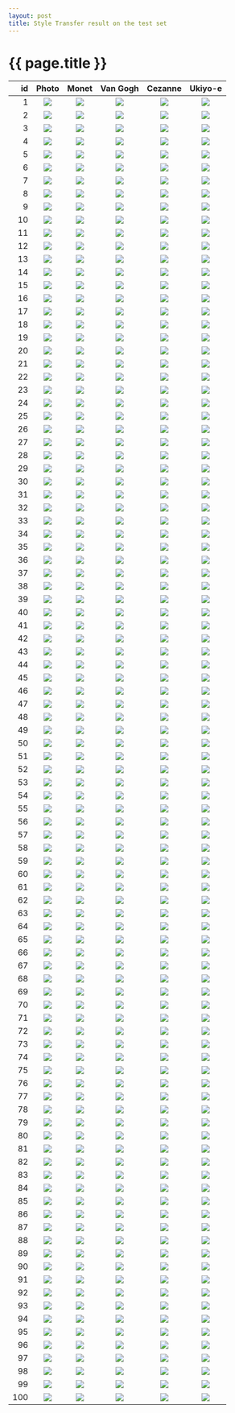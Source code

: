 ```yaml
---
layout: post
title: Style Transfer result on the test set
---
```

{{ page.title }}
================

| id | Photo | Monet | Van Gogh | Cezanne | Ukiyo-e |
|---:|:---------:|:----------:|:----------:|:----------:|:----------:|
| 1 | ![]({{site.baseurl}}/images/style-transfer-test/original/01220.jpg) | ![]({{site.baseurl}}/images/style-transfer-test/monet/01220.jpg) | ![]({{site.baseurl}}/images/style-transfer-test/vangogh/01220.jpg) | ![]({{site.baseurl}}/images/style-transfer-test/cezanne/01220.jpg) | ![]({{site.baseurl}}/images/style-transfer-test/ukiyoe/01220.jpg) |
| 2 | ![]({{site.baseurl}}/images/style-transfer-test/original/01200.jpg) | ![]({{site.baseurl}}/images/style-transfer-test/monet/01200.jpg) | ![]({{site.baseurl}}/images/style-transfer-test/vangogh/01200.jpg) | ![]({{site.baseurl}}/images/style-transfer-test/cezanne/01200.jpg) | ![]({{site.baseurl}}/images/style-transfer-test/ukiyoe/01200.jpg) |
| 3 | ![]({{site.baseurl}}/images/style-transfer-test/original/00380.jpg) | ![]({{site.baseurl}}/images/style-transfer-test/monet/00380.jpg) | ![]({{site.baseurl}}/images/style-transfer-test/vangogh/00380.jpg) | ![]({{site.baseurl}}/images/style-transfer-test/cezanne/00380.jpg) | ![]({{site.baseurl}}/images/style-transfer-test/ukiyoe/00380.jpg) |
| 4 | ![]({{site.baseurl}}/images/style-transfer-test/original/00100.jpg) | ![]({{site.baseurl}}/images/style-transfer-test/monet/00100.jpg) | ![]({{site.baseurl}}/images/style-transfer-test/vangogh/00100.jpg) | ![]({{site.baseurl}}/images/style-transfer-test/cezanne/00100.jpg) | ![]({{site.baseurl}}/images/style-transfer-test/ukiyoe/00100.jpg) |
| 5 | ![]({{site.baseurl}}/images/style-transfer-test/original/00260.jpg) | ![]({{site.baseurl}}/images/style-transfer-test/monet/00260.jpg) | ![]({{site.baseurl}}/images/style-transfer-test/vangogh/00260.jpg) | ![]({{site.baseurl}}/images/style-transfer-test/cezanne/00260.jpg) | ![]({{site.baseurl}}/images/style-transfer-test/ukiyoe/00260.jpg) |
| 6 | ![]({{site.baseurl}}/images/style-transfer-test/original/00120.jpg) | ![]({{site.baseurl}}/images/style-transfer-test/monet/00120.jpg) | ![]({{site.baseurl}}/images/style-transfer-test/vangogh/00120.jpg) | ![]({{site.baseurl}}/images/style-transfer-test/cezanne/00120.jpg) | ![]({{site.baseurl}}/images/style-transfer-test/ukiyoe/00120.jpg) |
| 7 | ![]({{site.baseurl}}/images/style-transfer-test/original/00740.jpg) | ![]({{site.baseurl}}/images/style-transfer-test/monet/00740.jpg) | ![]({{site.baseurl}}/images/style-transfer-test/vangogh/00740.jpg) | ![]({{site.baseurl}}/images/style-transfer-test/cezanne/00740.jpg) | ![]({{site.baseurl}}/images/style-transfer-test/ukiyoe/00740.jpg) |
| 8 | ![]({{site.baseurl}}/images/style-transfer-test/original/01330.jpg) | ![]({{site.baseurl}}/images/style-transfer-test/monet/01330.jpg) | ![]({{site.baseurl}}/images/style-transfer-test/vangogh/01330.jpg) | ![]({{site.baseurl}}/images/style-transfer-test/cezanne/01330.jpg) | ![]({{site.baseurl}}/images/style-transfer-test/ukiyoe/01330.jpg) |
| 9 | ![]({{site.baseurl}}/images/style-transfer-test/original/00390.jpg) | ![]({{site.baseurl}}/images/style-transfer-test/monet/00390.jpg) | ![]({{site.baseurl}}/images/style-transfer-test/vangogh/00390.jpg) | ![]({{site.baseurl}}/images/style-transfer-test/cezanne/00390.jpg) | ![]({{site.baseurl}}/images/style-transfer-test/ukiyoe/00390.jpg) |
| 10 | ![]({{site.baseurl}}/images/style-transfer-test/original/00680.jpg) | ![]({{site.baseurl}}/images/style-transfer-test/monet/00680.jpg) | ![]({{site.baseurl}}/images/style-transfer-test/vangogh/00680.jpg) | ![]({{site.baseurl}}/images/style-transfer-test/cezanne/00680.jpg) | ![]({{site.baseurl}}/images/style-transfer-test/ukiyoe/00680.jpg) |
| 11 | ![]({{site.baseurl}}/images/style-transfer-test/original/00420.jpg) | ![]({{site.baseurl}}/images/style-transfer-test/monet/00420.jpg) | ![]({{site.baseurl}}/images/style-transfer-test/vangogh/00420.jpg) | ![]({{site.baseurl}}/images/style-transfer-test/cezanne/00420.jpg) | ![]({{site.baseurl}}/images/style-transfer-test/ukiyoe/00420.jpg) |
| 12 | ![]({{site.baseurl}}/images/style-transfer-test/original/00080.jpg) | ![]({{site.baseurl}}/images/style-transfer-test/monet/00080.jpg) | ![]({{site.baseurl}}/images/style-transfer-test/vangogh/00080.jpg) | ![]({{site.baseurl}}/images/style-transfer-test/cezanne/00080.jpg) | ![]({{site.baseurl}}/images/style-transfer-test/ukiyoe/00080.jpg) |
| 13 | ![]({{site.baseurl}}/images/style-transfer-test/original/01060.jpg) | ![]({{site.baseurl}}/images/style-transfer-test/monet/01060.jpg) | ![]({{site.baseurl}}/images/style-transfer-test/vangogh/01060.jpg) | ![]({{site.baseurl}}/images/style-transfer-test/cezanne/01060.jpg) | ![]({{site.baseurl}}/images/style-transfer-test/ukiyoe/01060.jpg) |
| 14 | ![]({{site.baseurl}}/images/style-transfer-test/original/01100.jpg) | ![]({{site.baseurl}}/images/style-transfer-test/monet/01100.jpg) | ![]({{site.baseurl}}/images/style-transfer-test/vangogh/01100.jpg) | ![]({{site.baseurl}}/images/style-transfer-test/cezanne/01100.jpg) | ![]({{site.baseurl}}/images/style-transfer-test/ukiyoe/01100.jpg) |
| 15 | ![]({{site.baseurl}}/images/style-transfer-test/original/00890.jpg) | ![]({{site.baseurl}}/images/style-transfer-test/monet/00890.jpg) | ![]({{site.baseurl}}/images/style-transfer-test/vangogh/00890.jpg) | ![]({{site.baseurl}}/images/style-transfer-test/cezanne/00890.jpg) | ![]({{site.baseurl}}/images/style-transfer-test/ukiyoe/00890.jpg) |
| 16 | ![]({{site.baseurl}}/images/style-transfer-test/original/00620.jpg) | ![]({{site.baseurl}}/images/style-transfer-test/monet/00620.jpg) | ![]({{site.baseurl}}/images/style-transfer-test/vangogh/00620.jpg) | ![]({{site.baseurl}}/images/style-transfer-test/cezanne/00620.jpg) | ![]({{site.baseurl}}/images/style-transfer-test/ukiyoe/00620.jpg) |
| 17 | ![]({{site.baseurl}}/images/style-transfer-test/original/01080.jpg) | ![]({{site.baseurl}}/images/style-transfer-test/monet/01080.jpg) | ![]({{site.baseurl}}/images/style-transfer-test/vangogh/01080.jpg) | ![]({{site.baseurl}}/images/style-transfer-test/cezanne/01080.jpg) | ![]({{site.baseurl}}/images/style-transfer-test/ukiyoe/01080.jpg) |
| 18 | ![]({{site.baseurl}}/images/style-transfer-test/original/00010.jpg) | ![]({{site.baseurl}}/images/style-transfer-test/monet/00010.jpg) | ![]({{site.baseurl}}/images/style-transfer-test/vangogh/00010.jpg) | ![]({{site.baseurl}}/images/style-transfer-test/cezanne/00010.jpg) | ![]({{site.baseurl}}/images/style-transfer-test/ukiyoe/00010.jpg) |
| 19 | ![]({{site.baseurl}}/images/style-transfer-test/original/01070.jpg) | ![]({{site.baseurl}}/images/style-transfer-test/monet/01070.jpg) | ![]({{site.baseurl}}/images/style-transfer-test/vangogh/01070.jpg) | ![]({{site.baseurl}}/images/style-transfer-test/cezanne/01070.jpg) | ![]({{site.baseurl}}/images/style-transfer-test/ukiyoe/01070.jpg) |
| 20 | ![]({{site.baseurl}}/images/style-transfer-test/original/01180.jpg) | ![]({{site.baseurl}}/images/style-transfer-test/monet/01180.jpg) | ![]({{site.baseurl}}/images/style-transfer-test/vangogh/01180.jpg) | ![]({{site.baseurl}}/images/style-transfer-test/cezanne/01180.jpg) | ![]({{site.baseurl}}/images/style-transfer-test/ukiyoe/01180.jpg) |
| 21 | ![]({{site.baseurl}}/images/style-transfer-test/original/01250.jpg) | ![]({{site.baseurl}}/images/style-transfer-test/monet/01250.jpg) | ![]({{site.baseurl}}/images/style-transfer-test/vangogh/01250.jpg) | ![]({{site.baseurl}}/images/style-transfer-test/cezanne/01250.jpg) | ![]({{site.baseurl}}/images/style-transfer-test/ukiyoe/01250.jpg) |
| 22 | ![]({{site.baseurl}}/images/style-transfer-test/original/00780.jpg) | ![]({{site.baseurl}}/images/style-transfer-test/monet/00780.jpg) | ![]({{site.baseurl}}/images/style-transfer-test/vangogh/00780.jpg) | ![]({{site.baseurl}}/images/style-transfer-test/cezanne/00780.jpg) | ![]({{site.baseurl}}/images/style-transfer-test/ukiyoe/00780.jpg) |
| 23 | ![]({{site.baseurl}}/images/style-transfer-test/original/00220.jpg) | ![]({{site.baseurl}}/images/style-transfer-test/monet/00220.jpg) | ![]({{site.baseurl}}/images/style-transfer-test/vangogh/00220.jpg) | ![]({{site.baseurl}}/images/style-transfer-test/cezanne/00220.jpg) | ![]({{site.baseurl}}/images/style-transfer-test/ukiyoe/00220.jpg) |
| 24 | ![]({{site.baseurl}}/images/style-transfer-test/original/00760.jpg) | ![]({{site.baseurl}}/images/style-transfer-test/monet/00760.jpg) | ![]({{site.baseurl}}/images/style-transfer-test/vangogh/00760.jpg) | ![]({{site.baseurl}}/images/style-transfer-test/cezanne/00760.jpg) | ![]({{site.baseurl}}/images/style-transfer-test/ukiyoe/00760.jpg) |
| 25 | ![]({{site.baseurl}}/images/style-transfer-test/original/00360.jpg) | ![]({{site.baseurl}}/images/style-transfer-test/monet/00360.jpg) | ![]({{site.baseurl}}/images/style-transfer-test/vangogh/00360.jpg) | ![]({{site.baseurl}}/images/style-transfer-test/cezanne/00360.jpg) | ![]({{site.baseurl}}/images/style-transfer-test/ukiyoe/00360.jpg) |
| 26 | ![]({{site.baseurl}}/images/style-transfer-test/original/00980.jpg) | ![]({{site.baseurl}}/images/style-transfer-test/monet/00980.jpg) | ![]({{site.baseurl}}/images/style-transfer-test/vangogh/00980.jpg) | ![]({{site.baseurl}}/images/style-transfer-test/cezanne/00980.jpg) | ![]({{site.baseurl}}/images/style-transfer-test/ukiyoe/00980.jpg) |
| 27 | ![]({{site.baseurl}}/images/style-transfer-test/original/00540.jpg) | ![]({{site.baseurl}}/images/style-transfer-test/monet/00540.jpg) | ![]({{site.baseurl}}/images/style-transfer-test/vangogh/00540.jpg) | ![]({{site.baseurl}}/images/style-transfer-test/cezanne/00540.jpg) | ![]({{site.baseurl}}/images/style-transfer-test/ukiyoe/00540.jpg) |
| 28 | ![]({{site.baseurl}}/images/style-transfer-test/original/01290.jpg) | ![]({{site.baseurl}}/images/style-transfer-test/monet/01290.jpg) | ![]({{site.baseurl}}/images/style-transfer-test/vangogh/01290.jpg) | ![]({{site.baseurl}}/images/style-transfer-test/cezanne/01290.jpg) | ![]({{site.baseurl}}/images/style-transfer-test/ukiyoe/01290.jpg) |
| 29 | ![]({{site.baseurl}}/images/style-transfer-test/original/00500.jpg) | ![]({{site.baseurl}}/images/style-transfer-test/monet/00500.jpg) | ![]({{site.baseurl}}/images/style-transfer-test/vangogh/00500.jpg) | ![]({{site.baseurl}}/images/style-transfer-test/cezanne/00500.jpg) | ![]({{site.baseurl}}/images/style-transfer-test/ukiyoe/00500.jpg) |
| 30 | ![]({{site.baseurl}}/images/style-transfer-test/original/00940.jpg) | ![]({{site.baseurl}}/images/style-transfer-test/monet/00940.jpg) | ![]({{site.baseurl}}/images/style-transfer-test/vangogh/00940.jpg) | ![]({{site.baseurl}}/images/style-transfer-test/cezanne/00940.jpg) | ![]({{site.baseurl}}/images/style-transfer-test/ukiyoe/00940.jpg) |
| 31 | ![]({{site.baseurl}}/images/style-transfer-test/original/00450.jpg) | ![]({{site.baseurl}}/images/style-transfer-test/monet/00450.jpg) | ![]({{site.baseurl}}/images/style-transfer-test/vangogh/00450.jpg) | ![]({{site.baseurl}}/images/style-transfer-test/cezanne/00450.jpg) | ![]({{site.baseurl}}/images/style-transfer-test/ukiyoe/00450.jpg) |
| 32 | ![]({{site.baseurl}}/images/style-transfer-test/original/00090.jpg) | ![]({{site.baseurl}}/images/style-transfer-test/monet/00090.jpg) | ![]({{site.baseurl}}/images/style-transfer-test/vangogh/00090.jpg) | ![]({{site.baseurl}}/images/style-transfer-test/cezanne/00090.jpg) | ![]({{site.baseurl}}/images/style-transfer-test/ukiyoe/00090.jpg) |
| 33 | ![]({{site.baseurl}}/images/style-transfer-test/original/00490.jpg) | ![]({{site.baseurl}}/images/style-transfer-test/monet/00490.jpg) | ![]({{site.baseurl}}/images/style-transfer-test/vangogh/00490.jpg) | ![]({{site.baseurl}}/images/style-transfer-test/cezanne/00490.jpg) | ![]({{site.baseurl}}/images/style-transfer-test/ukiyoe/00490.jpg) |
| 34 | ![]({{site.baseurl}}/images/style-transfer-test/original/00640.jpg) | ![]({{site.baseurl}}/images/style-transfer-test/monet/00640.jpg) | ![]({{site.baseurl}}/images/style-transfer-test/vangogh/00640.jpg) | ![]({{site.baseurl}}/images/style-transfer-test/cezanne/00640.jpg) | ![]({{site.baseurl}}/images/style-transfer-test/ukiyoe/00640.jpg) |
| 35 | ![]({{site.baseurl}}/images/style-transfer-test/original/01050.jpg) | ![]({{site.baseurl}}/images/style-transfer-test/monet/01050.jpg) | ![]({{site.baseurl}}/images/style-transfer-test/vangogh/01050.jpg) | ![]({{site.baseurl}}/images/style-transfer-test/cezanne/01050.jpg) | ![]({{site.baseurl}}/images/style-transfer-test/ukiyoe/01050.jpg) |
| 36 | ![]({{site.baseurl}}/images/style-transfer-test/original/00950.jpg) | ![]({{site.baseurl}}/images/style-transfer-test/monet/00950.jpg) | ![]({{site.baseurl}}/images/style-transfer-test/vangogh/00950.jpg) | ![]({{site.baseurl}}/images/style-transfer-test/cezanne/00950.jpg) | ![]({{site.baseurl}}/images/style-transfer-test/ukiyoe/00950.jpg) |
| 37 | ![]({{site.baseurl}}/images/style-transfer-test/original/00820.jpg) | ![]({{site.baseurl}}/images/style-transfer-test/monet/00820.jpg) | ![]({{site.baseurl}}/images/style-transfer-test/vangogh/00820.jpg) | ![]({{site.baseurl}}/images/style-transfer-test/cezanne/00820.jpg) | ![]({{site.baseurl}}/images/style-transfer-test/ukiyoe/00820.jpg) |
| 38 | ![]({{site.baseurl}}/images/style-transfer-test/original/00840.jpg) | ![]({{site.baseurl}}/images/style-transfer-test/monet/00840.jpg) | ![]({{site.baseurl}}/images/style-transfer-test/vangogh/00840.jpg) | ![]({{site.baseurl}}/images/style-transfer-test/cezanne/00840.jpg) | ![]({{site.baseurl}}/images/style-transfer-test/ukiyoe/00840.jpg) |
| 39 | ![]({{site.baseurl}}/images/style-transfer-test/original/00110.jpg) | ![]({{site.baseurl}}/images/style-transfer-test/monet/00110.jpg) | ![]({{site.baseurl}}/images/style-transfer-test/vangogh/00110.jpg) | ![]({{site.baseurl}}/images/style-transfer-test/cezanne/00110.jpg) | ![]({{site.baseurl}}/images/style-transfer-test/ukiyoe/00110.jpg) |
| 40 | ![]({{site.baseurl}}/images/style-transfer-test/original/00440.jpg) | ![]({{site.baseurl}}/images/style-transfer-test/monet/00440.jpg) | ![]({{site.baseurl}}/images/style-transfer-test/vangogh/00440.jpg) | ![]({{site.baseurl}}/images/style-transfer-test/cezanne/00440.jpg) | ![]({{site.baseurl}}/images/style-transfer-test/ukiyoe/00440.jpg) |
| 41 | ![]({{site.baseurl}}/images/style-transfer-test/original/01150.jpg) | ![]({{site.baseurl}}/images/style-transfer-test/monet/01150.jpg) | ![]({{site.baseurl}}/images/style-transfer-test/vangogh/01150.jpg) | ![]({{site.baseurl}}/images/style-transfer-test/cezanne/01150.jpg) | ![]({{site.baseurl}}/images/style-transfer-test/ukiyoe/01150.jpg) |
| 42 | ![]({{site.baseurl}}/images/style-transfer-test/original/00160.jpg) | ![]({{site.baseurl}}/images/style-transfer-test/monet/00160.jpg) | ![]({{site.baseurl}}/images/style-transfer-test/vangogh/00160.jpg) | ![]({{site.baseurl}}/images/style-transfer-test/cezanne/00160.jpg) | ![]({{site.baseurl}}/images/style-transfer-test/ukiyoe/00160.jpg) |
| 43 | ![]({{site.baseurl}}/images/style-transfer-test/original/01270.jpg) | ![]({{site.baseurl}}/images/style-transfer-test/monet/01270.jpg) | ![]({{site.baseurl}}/images/style-transfer-test/vangogh/01270.jpg) | ![]({{site.baseurl}}/images/style-transfer-test/cezanne/01270.jpg) | ![]({{site.baseurl}}/images/style-transfer-test/ukiyoe/01270.jpg) |
| 44 | ![]({{site.baseurl}}/images/style-transfer-test/original/00730.jpg) | ![]({{site.baseurl}}/images/style-transfer-test/monet/00730.jpg) | ![]({{site.baseurl}}/images/style-transfer-test/vangogh/00730.jpg) | ![]({{site.baseurl}}/images/style-transfer-test/cezanne/00730.jpg) | ![]({{site.baseurl}}/images/style-transfer-test/ukiyoe/00730.jpg) |
| 45 | ![]({{site.baseurl}}/images/style-transfer-test/original/00250.jpg) | ![]({{site.baseurl}}/images/style-transfer-test/monet/00250.jpg) | ![]({{site.baseurl}}/images/style-transfer-test/vangogh/00250.jpg) | ![]({{site.baseurl}}/images/style-transfer-test/cezanne/00250.jpg) | ![]({{site.baseurl}}/images/style-transfer-test/ukiyoe/00250.jpg) |
| 46 | ![]({{site.baseurl}}/images/style-transfer-test/original/01230.jpg) | ![]({{site.baseurl}}/images/style-transfer-test/monet/01230.jpg) | ![]({{site.baseurl}}/images/style-transfer-test/vangogh/01230.jpg) | ![]({{site.baseurl}}/images/style-transfer-test/cezanne/01230.jpg) | ![]({{site.baseurl}}/images/style-transfer-test/ukiyoe/01230.jpg) |
| 47 | ![]({{site.baseurl}}/images/style-transfer-test/original/00470.jpg) | ![]({{site.baseurl}}/images/style-transfer-test/monet/00470.jpg) | ![]({{site.baseurl}}/images/style-transfer-test/vangogh/00470.jpg) | ![]({{site.baseurl}}/images/style-transfer-test/cezanne/00470.jpg) | ![]({{site.baseurl}}/images/style-transfer-test/ukiyoe/00470.jpg) |
| 48 | ![]({{site.baseurl}}/images/style-transfer-test/original/00520.jpg) | ![]({{site.baseurl}}/images/style-transfer-test/monet/00520.jpg) | ![]({{site.baseurl}}/images/style-transfer-test/vangogh/00520.jpg) | ![]({{site.baseurl}}/images/style-transfer-test/cezanne/00520.jpg) | ![]({{site.baseurl}}/images/style-transfer-test/ukiyoe/00520.jpg) |
| 49 | ![]({{site.baseurl}}/images/style-transfer-test/original/00350.jpg) | ![]({{site.baseurl}}/images/style-transfer-test/monet/00350.jpg) | ![]({{site.baseurl}}/images/style-transfer-test/vangogh/00350.jpg) | ![]({{site.baseurl}}/images/style-transfer-test/cezanne/00350.jpg) | ![]({{site.baseurl}}/images/style-transfer-test/ukiyoe/00350.jpg) |
| 50 | ![]({{site.baseurl}}/images/style-transfer-test/original/00650.jpg) | ![]({{site.baseurl}}/images/style-transfer-test/monet/00650.jpg) | ![]({{site.baseurl}}/images/style-transfer-test/vangogh/00650.jpg) | ![]({{site.baseurl}}/images/style-transfer-test/cezanne/00650.jpg) | ![]({{site.baseurl}}/images/style-transfer-test/ukiyoe/00650.jpg) |
| 51 | ![]({{site.baseurl}}/images/style-transfer-test/original/01090.jpg) | ![]({{site.baseurl}}/images/style-transfer-test/monet/01090.jpg) | ![]({{site.baseurl}}/images/style-transfer-test/vangogh/01090.jpg) | ![]({{site.baseurl}}/images/style-transfer-test/cezanne/01090.jpg) | ![]({{site.baseurl}}/images/style-transfer-test/ukiyoe/01090.jpg) |
| 52 | ![]({{site.baseurl}}/images/style-transfer-test/original/00710.jpg) | ![]({{site.baseurl}}/images/style-transfer-test/monet/00710.jpg) | ![]({{site.baseurl}}/images/style-transfer-test/vangogh/00710.jpg) | ![]({{site.baseurl}}/images/style-transfer-test/cezanne/00710.jpg) | ![]({{site.baseurl}}/images/style-transfer-test/ukiyoe/00710.jpg) |
| 53 | ![]({{site.baseurl}}/images/style-transfer-test/original/01240.jpg) | ![]({{site.baseurl}}/images/style-transfer-test/monet/01240.jpg) | ![]({{site.baseurl}}/images/style-transfer-test/vangogh/01240.jpg) | ![]({{site.baseurl}}/images/style-transfer-test/cezanne/01240.jpg) | ![]({{site.baseurl}}/images/style-transfer-test/ukiyoe/01240.jpg) |
| 54 | ![]({{site.baseurl}}/images/style-transfer-test/original/00770.jpg) | ![]({{site.baseurl}}/images/style-transfer-test/monet/00770.jpg) | ![]({{site.baseurl}}/images/style-transfer-test/vangogh/00770.jpg) | ![]({{site.baseurl}}/images/style-transfer-test/cezanne/00770.jpg) | ![]({{site.baseurl}}/images/style-transfer-test/ukiyoe/00770.jpg) |
| 55 | ![]({{site.baseurl}}/images/style-transfer-test/original/01030.jpg) | ![]({{site.baseurl}}/images/style-transfer-test/monet/01030.jpg) | ![]({{site.baseurl}}/images/style-transfer-test/vangogh/01030.jpg) | ![]({{site.baseurl}}/images/style-transfer-test/cezanne/01030.jpg) | ![]({{site.baseurl}}/images/style-transfer-test/ukiyoe/01030.jpg) |
| 56 | ![]({{site.baseurl}}/images/style-transfer-test/original/00130.jpg) | ![]({{site.baseurl}}/images/style-transfer-test/monet/00130.jpg) | ![]({{site.baseurl}}/images/style-transfer-test/vangogh/00130.jpg) | ![]({{site.baseurl}}/images/style-transfer-test/cezanne/00130.jpg) | ![]({{site.baseurl}}/images/style-transfer-test/ukiyoe/00130.jpg) |
| 57 | ![]({{site.baseurl}}/images/style-transfer-test/original/00400.jpg) | ![]({{site.baseurl}}/images/style-transfer-test/monet/00400.jpg) | ![]({{site.baseurl}}/images/style-transfer-test/vangogh/00400.jpg) | ![]({{site.baseurl}}/images/style-transfer-test/cezanne/00400.jpg) | ![]({{site.baseurl}}/images/style-transfer-test/ukiyoe/00400.jpg) |
| 58 | ![]({{site.baseurl}}/images/style-transfer-test/original/00860.jpg) | ![]({{site.baseurl}}/images/style-transfer-test/monet/00860.jpg) | ![]({{site.baseurl}}/images/style-transfer-test/vangogh/00860.jpg) | ![]({{site.baseurl}}/images/style-transfer-test/cezanne/00860.jpg) | ![]({{site.baseurl}}/images/style-transfer-test/ukiyoe/00860.jpg) |
| 59 | ![]({{site.baseurl}}/images/style-transfer-test/original/01260.jpg) | ![]({{site.baseurl}}/images/style-transfer-test/monet/01260.jpg) | ![]({{site.baseurl}}/images/style-transfer-test/vangogh/01260.jpg) | ![]({{site.baseurl}}/images/style-transfer-test/cezanne/01260.jpg) | ![]({{site.baseurl}}/images/style-transfer-test/ukiyoe/01260.jpg) |
| 60 | ![]({{site.baseurl}}/images/style-transfer-test/original/01000.jpg) | ![]({{site.baseurl}}/images/style-transfer-test/monet/01000.jpg) | ![]({{site.baseurl}}/images/style-transfer-test/vangogh/01000.jpg) | ![]({{site.baseurl}}/images/style-transfer-test/cezanne/01000.jpg) | ![]({{site.baseurl}}/images/style-transfer-test/ukiyoe/01000.jpg) |
| 61 | ![]({{site.baseurl}}/images/style-transfer-test/original/00280.jpg) | ![]({{site.baseurl}}/images/style-transfer-test/monet/00280.jpg) | ![]({{site.baseurl}}/images/style-transfer-test/vangogh/00280.jpg) | ![]({{site.baseurl}}/images/style-transfer-test/cezanne/00280.jpg) | ![]({{site.baseurl}}/images/style-transfer-test/ukiyoe/00280.jpg) |
| 62 | ![]({{site.baseurl}}/images/style-transfer-test/original/00880.jpg) | ![]({{site.baseurl}}/images/style-transfer-test/monet/00880.jpg) | ![]({{site.baseurl}}/images/style-transfer-test/vangogh/00880.jpg) | ![]({{site.baseurl}}/images/style-transfer-test/cezanne/00880.jpg) | ![]({{site.baseurl}}/images/style-transfer-test/ukiyoe/00880.jpg) |
| 63 | ![]({{site.baseurl}}/images/style-transfer-test/original/00170.jpg) | ![]({{site.baseurl}}/images/style-transfer-test/monet/00170.jpg) | ![]({{site.baseurl}}/images/style-transfer-test/vangogh/00170.jpg) | ![]({{site.baseurl}}/images/style-transfer-test/cezanne/00170.jpg) | ![]({{site.baseurl}}/images/style-transfer-test/ukiyoe/00170.jpg) |
| 64 | ![]({{site.baseurl}}/images/style-transfer-test/original/00140.jpg) | ![]({{site.baseurl}}/images/style-transfer-test/monet/00140.jpg) | ![]({{site.baseurl}}/images/style-transfer-test/vangogh/00140.jpg) | ![]({{site.baseurl}}/images/style-transfer-test/cezanne/00140.jpg) | ![]({{site.baseurl}}/images/style-transfer-test/ukiyoe/00140.jpg) |
| 65 | ![]({{site.baseurl}}/images/style-transfer-test/original/00810.jpg) | ![]({{site.baseurl}}/images/style-transfer-test/monet/00810.jpg) | ![]({{site.baseurl}}/images/style-transfer-test/vangogh/00810.jpg) | ![]({{site.baseurl}}/images/style-transfer-test/cezanne/00810.jpg) | ![]({{site.baseurl}}/images/style-transfer-test/ukiyoe/00810.jpg) |
| 66 | ![]({{site.baseurl}}/images/style-transfer-test/original/00020.jpg) | ![]({{site.baseurl}}/images/style-transfer-test/monet/00020.jpg) | ![]({{site.baseurl}}/images/style-transfer-test/vangogh/00020.jpg) | ![]({{site.baseurl}}/images/style-transfer-test/cezanne/00020.jpg) | ![]({{site.baseurl}}/images/style-transfer-test/ukiyoe/00020.jpg) |
| 67 | ![]({{site.baseurl}}/images/style-transfer-test/original/00870.jpg) | ![]({{site.baseurl}}/images/style-transfer-test/monet/00870.jpg) | ![]({{site.baseurl}}/images/style-transfer-test/vangogh/00870.jpg) | ![]({{site.baseurl}}/images/style-transfer-test/cezanne/00870.jpg) | ![]({{site.baseurl}}/images/style-transfer-test/ukiyoe/00870.jpg) |
| 68 | ![]({{site.baseurl}}/images/style-transfer-test/original/00300.jpg) | ![]({{site.baseurl}}/images/style-transfer-test/monet/00300.jpg) | ![]({{site.baseurl}}/images/style-transfer-test/vangogh/00300.jpg) | ![]({{site.baseurl}}/images/style-transfer-test/cezanne/00300.jpg) | ![]({{site.baseurl}}/images/style-transfer-test/ukiyoe/00300.jpg) |
| 69 | ![]({{site.baseurl}}/images/style-transfer-test/original/00330.jpg) | ![]({{site.baseurl}}/images/style-transfer-test/monet/00330.jpg) | ![]({{site.baseurl}}/images/style-transfer-test/vangogh/00330.jpg) | ![]({{site.baseurl}}/images/style-transfer-test/cezanne/00330.jpg) | ![]({{site.baseurl}}/images/style-transfer-test/ukiyoe/00330.jpg) |
| 70 | ![]({{site.baseurl}}/images/style-transfer-test/original/00310.jpg) | ![]({{site.baseurl}}/images/style-transfer-test/monet/00310.jpg) | ![]({{site.baseurl}}/images/style-transfer-test/vangogh/00310.jpg) | ![]({{site.baseurl}}/images/style-transfer-test/cezanne/00310.jpg) | ![]({{site.baseurl}}/images/style-transfer-test/ukiyoe/00310.jpg) |
| 71 | ![]({{site.baseurl}}/images/style-transfer-test/original/00850.jpg) | ![]({{site.baseurl}}/images/style-transfer-test/monet/00850.jpg) | ![]({{site.baseurl}}/images/style-transfer-test/vangogh/00850.jpg) | ![]({{site.baseurl}}/images/style-transfer-test/cezanne/00850.jpg) | ![]({{site.baseurl}}/images/style-transfer-test/ukiyoe/00850.jpg) |
| 72 | ![]({{site.baseurl}}/images/style-transfer-test/original/01020.jpg) | ![]({{site.baseurl}}/images/style-transfer-test/monet/01020.jpg) | ![]({{site.baseurl}}/images/style-transfer-test/vangogh/01020.jpg) | ![]({{site.baseurl}}/images/style-transfer-test/cezanne/01020.jpg) | ![]({{site.baseurl}}/images/style-transfer-test/ukiyoe/01020.jpg) |
| 73 | ![]({{site.baseurl}}/images/style-transfer-test/original/00690.jpg) | ![]({{site.baseurl}}/images/style-transfer-test/monet/00690.jpg) | ![]({{site.baseurl}}/images/style-transfer-test/vangogh/00690.jpg) | ![]({{site.baseurl}}/images/style-transfer-test/cezanne/00690.jpg) | ![]({{site.baseurl}}/images/style-transfer-test/ukiyoe/00690.jpg) |
| 74 | ![]({{site.baseurl}}/images/style-transfer-test/original/01110.jpg) | ![]({{site.baseurl}}/images/style-transfer-test/monet/01110.jpg) | ![]({{site.baseurl}}/images/style-transfer-test/vangogh/01110.jpg) | ![]({{site.baseurl}}/images/style-transfer-test/cezanne/01110.jpg) | ![]({{site.baseurl}}/images/style-transfer-test/ukiyoe/01110.jpg) |
| 75 | ![]({{site.baseurl}}/images/style-transfer-test/original/01120.jpg) | ![]({{site.baseurl}}/images/style-transfer-test/monet/01120.jpg) | ![]({{site.baseurl}}/images/style-transfer-test/vangogh/01120.jpg) | ![]({{site.baseurl}}/images/style-transfer-test/cezanne/01120.jpg) | ![]({{site.baseurl}}/images/style-transfer-test/ukiyoe/01120.jpg) |
| 76 | ![]({{site.baseurl}}/images/style-transfer-test/original/00590.jpg) | ![]({{site.baseurl}}/images/style-transfer-test/monet/00590.jpg) | ![]({{site.baseurl}}/images/style-transfer-test/vangogh/00590.jpg) | ![]({{site.baseurl}}/images/style-transfer-test/cezanne/00590.jpg) | ![]({{site.baseurl}}/images/style-transfer-test/ukiyoe/00590.jpg) |
| 77 | ![]({{site.baseurl}}/images/style-transfer-test/original/01210.jpg) | ![]({{site.baseurl}}/images/style-transfer-test/monet/01210.jpg) | ![]({{site.baseurl}}/images/style-transfer-test/vangogh/01210.jpg) | ![]({{site.baseurl}}/images/style-transfer-test/cezanne/01210.jpg) | ![]({{site.baseurl}}/images/style-transfer-test/ukiyoe/01210.jpg) |
| 78 | ![]({{site.baseurl}}/images/style-transfer-test/original/00180.jpg) | ![]({{site.baseurl}}/images/style-transfer-test/monet/00180.jpg) | ![]({{site.baseurl}}/images/style-transfer-test/vangogh/00180.jpg) | ![]({{site.baseurl}}/images/style-transfer-test/cezanne/00180.jpg) | ![]({{site.baseurl}}/images/style-transfer-test/ukiyoe/00180.jpg) |
| 79 | ![]({{site.baseurl}}/images/style-transfer-test/original/01190.jpg) | ![]({{site.baseurl}}/images/style-transfer-test/monet/01190.jpg) | ![]({{site.baseurl}}/images/style-transfer-test/vangogh/01190.jpg) | ![]({{site.baseurl}}/images/style-transfer-test/cezanne/01190.jpg) | ![]({{site.baseurl}}/images/style-transfer-test/ukiyoe/01190.jpg) |
| 80 | ![]({{site.baseurl}}/images/style-transfer-test/original/00240.jpg) | ![]({{site.baseurl}}/images/style-transfer-test/monet/00240.jpg) | ![]({{site.baseurl}}/images/style-transfer-test/vangogh/00240.jpg) | ![]({{site.baseurl}}/images/style-transfer-test/cezanne/00240.jpg) | ![]({{site.baseurl}}/images/style-transfer-test/ukiyoe/00240.jpg) |
| 81 | ![]({{site.baseurl}}/images/style-transfer-test/original/00790.jpg) | ![]({{site.baseurl}}/images/style-transfer-test/monet/00790.jpg) | ![]({{site.baseurl}}/images/style-transfer-test/vangogh/00790.jpg) | ![]({{site.baseurl}}/images/style-transfer-test/cezanne/00790.jpg) | ![]({{site.baseurl}}/images/style-transfer-test/ukiyoe/00790.jpg) |
| 82 | ![]({{site.baseurl}}/images/style-transfer-test/original/01040.jpg) | ![]({{site.baseurl}}/images/style-transfer-test/monet/01040.jpg) | ![]({{site.baseurl}}/images/style-transfer-test/vangogh/01040.jpg) | ![]({{site.baseurl}}/images/style-transfer-test/cezanne/01040.jpg) | ![]({{site.baseurl}}/images/style-transfer-test/ukiyoe/01040.jpg) |
| 83 | ![]({{site.baseurl}}/images/style-transfer-test/original/00030.jpg) | ![]({{site.baseurl}}/images/style-transfer-test/monet/00030.jpg) | ![]({{site.baseurl}}/images/style-transfer-test/vangogh/00030.jpg) | ![]({{site.baseurl}}/images/style-transfer-test/cezanne/00030.jpg) | ![]({{site.baseurl}}/images/style-transfer-test/ukiyoe/00030.jpg) |
| 84 | ![]({{site.baseurl}}/images/style-transfer-test/original/01160.jpg) | ![]({{site.baseurl}}/images/style-transfer-test/monet/01160.jpg) | ![]({{site.baseurl}}/images/style-transfer-test/vangogh/01160.jpg) | ![]({{site.baseurl}}/images/style-transfer-test/cezanne/01160.jpg) | ![]({{site.baseurl}}/images/style-transfer-test/ukiyoe/01160.jpg) |
| 85 | ![]({{site.baseurl}}/images/style-transfer-test/original/01280.jpg) | ![]({{site.baseurl}}/images/style-transfer-test/monet/01280.jpg) | ![]({{site.baseurl}}/images/style-transfer-test/vangogh/01280.jpg) | ![]({{site.baseurl}}/images/style-transfer-test/cezanne/01280.jpg) | ![]({{site.baseurl}}/images/style-transfer-test/ukiyoe/01280.jpg) |
| 86 | ![]({{site.baseurl}}/images/style-transfer-test/original/01010.jpg) | ![]({{site.baseurl}}/images/style-transfer-test/monet/01010.jpg) | ![]({{site.baseurl}}/images/style-transfer-test/vangogh/01010.jpg) | ![]({{site.baseurl}}/images/style-transfer-test/cezanne/01010.jpg) | ![]({{site.baseurl}}/images/style-transfer-test/ukiyoe/01010.jpg) |
| 87 | ![]({{site.baseurl}}/images/style-transfer-test/original/00600.jpg) | ![]({{site.baseurl}}/images/style-transfer-test/monet/00600.jpg) | ![]({{site.baseurl}}/images/style-transfer-test/vangogh/00600.jpg) | ![]({{site.baseurl}}/images/style-transfer-test/cezanne/00600.jpg) | ![]({{site.baseurl}}/images/style-transfer-test/ukiyoe/00600.jpg) |
| 88 | ![]({{site.baseurl}}/images/style-transfer-test/original/00920.jpg) | ![]({{site.baseurl}}/images/style-transfer-test/monet/00920.jpg) | ![]({{site.baseurl}}/images/style-transfer-test/vangogh/00920.jpg) | ![]({{site.baseurl}}/images/style-transfer-test/cezanne/00920.jpg) | ![]({{site.baseurl}}/images/style-transfer-test/ukiyoe/00920.jpg) |
| 89 | ![]({{site.baseurl}}/images/style-transfer-test/original/01130.jpg) | ![]({{site.baseurl}}/images/style-transfer-test/monet/01130.jpg) | ![]({{site.baseurl}}/images/style-transfer-test/vangogh/01130.jpg) | ![]({{site.baseurl}}/images/style-transfer-test/cezanne/01130.jpg) | ![]({{site.baseurl}}/images/style-transfer-test/ukiyoe/01130.jpg) |
| 90 | ![]({{site.baseurl}}/images/style-transfer-test/original/00900.jpg) | ![]({{site.baseurl}}/images/style-transfer-test/monet/00900.jpg) | ![]({{site.baseurl}}/images/style-transfer-test/vangogh/00900.jpg) | ![]({{site.baseurl}}/images/style-transfer-test/cezanne/00900.jpg) | ![]({{site.baseurl}}/images/style-transfer-test/ukiyoe/00900.jpg) |
| 91 | ![]({{site.baseurl}}/images/style-transfer-test/original/00800.jpg) | ![]({{site.baseurl}}/images/style-transfer-test/monet/00800.jpg) | ![]({{site.baseurl}}/images/style-transfer-test/vangogh/00800.jpg) | ![]({{site.baseurl}}/images/style-transfer-test/cezanne/00800.jpg) | ![]({{site.baseurl}}/images/style-transfer-test/ukiyoe/00800.jpg) |
| 92 | ![]({{site.baseurl}}/images/style-transfer-test/original/00410.jpg) | ![]({{site.baseurl}}/images/style-transfer-test/monet/00410.jpg) | ![]({{site.baseurl}}/images/style-transfer-test/vangogh/00410.jpg) | ![]({{site.baseurl}}/images/style-transfer-test/cezanne/00410.jpg) | ![]({{site.baseurl}}/images/style-transfer-test/ukiyoe/00410.jpg) |
| 93 | ![]({{site.baseurl}}/images/style-transfer-test/original/00750.jpg) | ![]({{site.baseurl}}/images/style-transfer-test/monet/00750.jpg) | ![]({{site.baseurl}}/images/style-transfer-test/vangogh/00750.jpg) | ![]({{site.baseurl}}/images/style-transfer-test/cezanne/00750.jpg) | ![]({{site.baseurl}}/images/style-transfer-test/ukiyoe/00750.jpg) |
| 94 | ![]({{site.baseurl}}/images/style-transfer-test/original/01310.jpg) | ![]({{site.baseurl}}/images/style-transfer-test/monet/01310.jpg) | ![]({{site.baseurl}}/images/style-transfer-test/vangogh/01310.jpg) | ![]({{site.baseurl}}/images/style-transfer-test/cezanne/01310.jpg) | ![]({{site.baseurl}}/images/style-transfer-test/ukiyoe/01310.jpg) |
| 95 | ![]({{site.baseurl}}/images/style-transfer-test/original/00990.jpg) | ![]({{site.baseurl}}/images/style-transfer-test/monet/00990.jpg) | ![]({{site.baseurl}}/images/style-transfer-test/vangogh/00990.jpg) | ![]({{site.baseurl}}/images/style-transfer-test/cezanne/00990.jpg) | ![]({{site.baseurl}}/images/style-transfer-test/ukiyoe/00990.jpg) |
| 96 | ![]({{site.baseurl}}/images/style-transfer-test/original/00930.jpg) | ![]({{site.baseurl}}/images/style-transfer-test/monet/00930.jpg) | ![]({{site.baseurl}}/images/style-transfer-test/vangogh/00930.jpg) | ![]({{site.baseurl}}/images/style-transfer-test/cezanne/00930.jpg) | ![]({{site.baseurl}}/images/style-transfer-test/ukiyoe/00930.jpg) |
| 97 | ![]({{site.baseurl}}/images/style-transfer-test/original/00480.jpg) | ![]({{site.baseurl}}/images/style-transfer-test/monet/00480.jpg) | ![]({{site.baseurl}}/images/style-transfer-test/vangogh/00480.jpg) | ![]({{site.baseurl}}/images/style-transfer-test/cezanne/00480.jpg) | ![]({{site.baseurl}}/images/style-transfer-test/ukiyoe/00480.jpg) |
| 98 | ![]({{site.baseurl}}/images/style-transfer-test/original/00070.jpg) | ![]({{site.baseurl}}/images/style-transfer-test/monet/00070.jpg) | ![]({{site.baseurl}}/images/style-transfer-test/vangogh/00070.jpg) | ![]({{site.baseurl}}/images/style-transfer-test/cezanne/00070.jpg) | ![]({{site.baseurl}}/images/style-transfer-test/ukiyoe/00070.jpg) |
| 99 | ![]({{site.baseurl}}/images/style-transfer-test/original/01300.jpg) | ![]({{site.baseurl}}/images/style-transfer-test/monet/01300.jpg) | ![]({{site.baseurl}}/images/style-transfer-test/vangogh/01300.jpg) | ![]({{site.baseurl}}/images/style-transfer-test/cezanne/01300.jpg) | ![]({{site.baseurl}}/images/style-transfer-test/ukiyoe/01300.jpg) |
| 100 | ![]({{site.baseurl}}/images/style-transfer-test/original/00700.jpg) | ![]({{site.baseurl}}/images/style-transfer-test/monet/00700.jpg) | ![]({{site.baseurl}}/images/style-transfer-test/vangogh/00700.jpg) | ![]({{site.baseurl}}/images/style-transfer-test/cezanne/00700.jpg) | ![]({{site.baseurl}}/images/style-transfer-test/ukiyoe/00700.jpg) |
